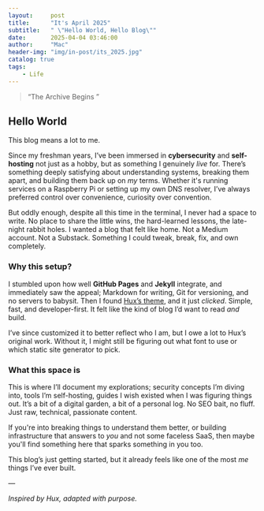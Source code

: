 ```yaml
---
layout:     post
title:      "It's April 2025"
subtitle:   " \"Hello World, Hello Blog\""
date:       2025-04-04 03:46:00
author:     "Mac"
header-img: "img/in-post/its_2025.jpg"
catalog: true
tags:
    - Life
---
```


> “The Archive Begins ”


## Hello World

This blog means a lot to me.

Since my freshman years, I’ve been immersed in **cybersecurity** and **self-hosting** not just as a hobby, but as something I genuinely *live* for. There’s something deeply satisfying about understanding systems, breaking them apart, and building them back up on *my* terms. Whether it's running services on a Raspberry Pi or setting up my own DNS resolver, I’ve always preferred control over convenience, curiosity over convention.

But oddly enough, despite all this time in the terminal, I never had a space to write. No place to share the little wins, the hard-learned lessons, the late-night rabbit holes. I wanted a blog that felt like home. Not a Medium account. Not a Substack. Something I could tweak, break, fix, and own completely.


### Why this setup?

I stumbled upon how well **GitHub Pages** and **Jekyll** integrate, and immediately saw the appeal; Markdown for writing, Git for versioning, and no servers to babysit. Then I found [Hux’s theme](https://github.com/huxpro/huxpro.github.io), and it just *clicked*. Simple, fast, and developer-first. It felt like the kind of blog I’d want to read *and* build.

I’ve since customized it to better reflect who I am, but I owe a lot to Hux’s original work. Without it, I might still be figuring out what font to use or which static site generator to pick.


### What this space is

This is where I’ll document my explorations; security concepts I’m diving into, tools I’m self-hosting, guides I wish existed when I was figuring things out. It’s a bit of a digital garden, a bit of a personal log. No SEO bait, no fluff. Just raw, technical, passionate content.

If you're into breaking things to understand them better, or building infrastructure that answers to *you* and not some faceless SaaS, then maybe you'll find something here that sparks something in you too.

This blog’s just getting started, but it already feels like one of the most *me* things I’ve ever built.

—

*Inspired by Hux, adapted with purpose.*
